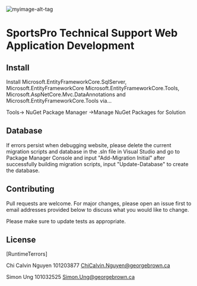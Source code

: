 ![myimage-alt-tag](https://i.imgur.com/B0niXlG.png)


# SportsPro Technical Support Web Application Development 

## Install 

Install Microsoft.EntityFrameworkCore.SqlServer, Microsoft.EntityFrameworkCore
Microsoft.EntityFrameworkCore.Tools, Microsoft.AspNetCore.Mvc.DataAnnotations and Microsoft.EntityFrameworkCore.Tools via…


Tools→ NuGet Package Manager →Manage NuGet Packages for Solution

## Database
If errors persist when debugging website, please delete the current migration scripts and database in the .sln file in Visual Studio and go to Package Manager Console and input "Add-Migration Initial" after successfully building migration scripts, input "Update-Database" to create the database.


## Contributing
Pull requests are welcome. For major changes, please open an issue first to email addresses provided below to discuss what you would like to change.

Please make sure to update tests as appropriate.

## License
[RuntimeTerrors]

Chi Calvin Nguyen 101203877 ChiCalvin.Nguyen@georgebrown.ca

Simon Ung 101032525 Simon.Ung@georgebrown.ca
